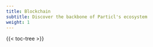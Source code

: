 ```yaml
---
title: Blockchain
subtitle: Discover the backbone of Particl's ecosystem
weight: 1
---
```


{{< toc-tree >}}